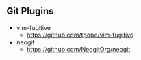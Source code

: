 ## Git Plugins
- vim-fugitive
    - https://github.com/tpope/vim-fugitive
- neogit
    - https://github.com/NeogitOrg/neogit
